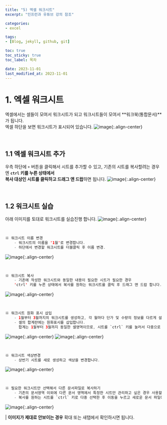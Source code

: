 ```yaml
---
title: "5) 엑셀 워크시트"
excerpt: "인프런과 유튜브 강의 참조"

categories: 
- excel

tags:
- [Blog, jekyll, github, git]

toc: true
toc_sticky: true
toc_label: 목차

date: 2023-11-01
last_modified_at: 2023-11-01
---
```


# 1. 엑셀 워크시트
엑셀에서는 셀들이 모여서 워크시트가 되고 워크시트들이 모여서 **워크북(통합문서)**가 됩니다.  
엑셀 하단을 보면 워크시트가 표시되어 있습니다.
![image](https://github.com/studydong/studydong.github.io/assets/57532060/0566bea0-72ff-49b2-a34c-7328e4cb60b0){:.align-center}

<br>

## 1.1 엑셀 워크시트 추가
우측 하단에 `+` 버튼을 클릭해서 시트를 추가할 수 있고, 기존의 시트를 복사할려는 경우엔 **`ctrl` 키를 누른 상태에서  
복사 대상인 시트를 클릭하고 드래그 앤 드랍**하면 됩니다.
![image](https://github.com/studydong/studydong.github.io/assets/57532060/15fce78b-65df-4656-ba13-8e6c6b7edf82){:.align-center}

<br>

## 1.2 워크시트 실습
아래 이미지를 토대로 워크시트를 실습진행 합니다. 
![image](https://github.com/studydong/studydong.github.io/assets/57532060/1ea182ae-488c-4ec1-a65a-0ec3e786df31){:.align-center}

<br>

```java
※ 워크시트 이름 변경
    - 워크시트의 이름을 '1월'로 변경합니다.
    - 하단에서 변경할 워크시트를 더블클릭 후 이름 변경.
```
![image](https://github.com/studydong/studydong.github.io/assets/57532060/a3c66301-f126-44af-aff8-eece8d207892){:.align-center}

<br>

```java
※ 워크시트 복사
    - 기존에 작성한 워크시트와 동일한 내용이 필요한 시트가 필요한 경우
    'ctrl' 키를 누른 상태에서 복사를 원하는 워크시트를 클릭 후 드래그 앤 드랍 합니다.
```
![image](https://github.com/studydong/studydong.github.io/assets/57532060/caad6a82-02e7-46f9-8799-ddedc2a1091e){:.align-center}

<br>

```java
※ 워크시트 원화 표시 삽입
    - 1월부터 3월까지의 워크시트를 생성하고, 각 월마다 단가 및 수량의 정보를 다르게 설정.
    - 셀의 합계란에는 원화표시를 삽입합니다.
      합계는 1월부터 3월까지 동일한 셀영역이므로, 시트를 `ctrl` 키를 눌러서 다중으로 선택하고 한 번에 원화표시를 설정합니다.
```
![image](https://github.com/studydong/studydong.github.io/assets/57532060/81bf9a03-ef9a-4a8d-b44c-b7f721ac51be){:.align-center}
![image](https://github.com/studydong/studydong.github.io/assets/57532060/d78e1c97-b170-4dfe-93f4-9196d454c846){:.align-center}

<br>

```java
※ 워크시트 색상변경
    - 상반기 시트를 새로 생성하고 색상을 변경합니다.
```

![image](https://github.com/studydong/studydong.github.io/assets/57532060/ecdace8f-4434-4bce-bb0d-b1669095267d){:.align-center}

<br>

```java
※ 필요한 워크시트만 선택해서 다른 문서파일로 복사하기
    - 기존의 문서영역 이외에 다른 문서 영역에서 특정한 시트만 관리하고 싶은 경우 사용할 수 있는 방법입니다.
    - 복사를 원하는 시트를 `ctrl` 키로 다중 선택한 후 이동을 누르고 새로운 문서 파일에 복사본을 체크하고 생성하면 됩니다.
``` 
![image](https://github.com/studydong/studydong.github.io/assets/57532060/e56a1e50-3520-4533-8adc-96a4f55aced2){:.align-center}

| **이미지가 제대로 안보이는 경우** 확대 또는 새탭에서 확인하시면 됩니다.